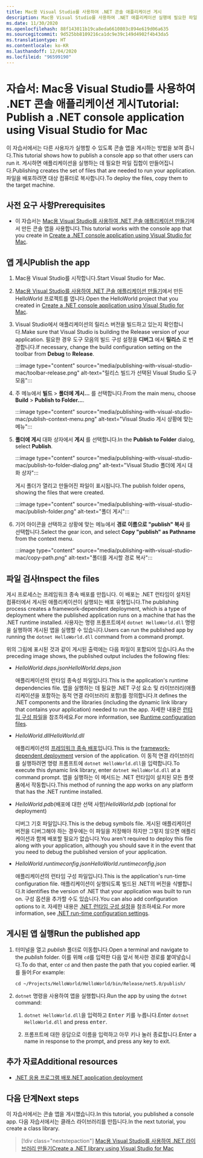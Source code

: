 ```yaml
---
title: Mac용 Visual Studio를 사용하여 .NET 콘솔 애플리케이션 게시
description: Mac용 Visual Studio를 사용하여 .NET 애플리케이션 실행에 필요한 파일 집합을 만드는 방법을 알아봅니다.
ms.date: 11/30/2020
ms.openlocfilehash: 88f143011b19ca8eda6610803c894e619d06a635
ms.sourcegitcommit: 9d525bb8109216ca1dc9e39c149d4902f4b43da5
ms.translationtype: HT
ms.contentlocale: ko-KR
ms.lasthandoff: 12/04/2020
ms.locfileid: "96599190"
---
```

# <a name="tutorial-publish-a-net-console-application-using-visual-studio-for-mac"></a><span data-ttu-id="181ad-103">자습서: Mac용 Visual Studio를 사용하여 .NET 콘솔 애플리케이션 게시</span><span class="sxs-lookup"><span data-stu-id="181ad-103">Tutorial: Publish a .NET console application using Visual Studio for Mac</span></span>

<span data-ttu-id="181ad-104">이 자습서에서는 다른 사용자가 실행할 수 있도록 콘솔 앱을 게시하는 방법을 보여 줍니다.</span><span class="sxs-lookup"><span data-stu-id="181ad-104">This tutorial shows how to publish a console app so that other users can run it.</span></span> <span data-ttu-id="181ad-105">게시하면 애플리케이션을 실행하는 데 필요한 파일 집합이 만들어집니다.</span><span class="sxs-lookup"><span data-stu-id="181ad-105">Publishing creates the set of files that are needed to run your application.</span></span> <span data-ttu-id="181ad-106">파일을 배포하려면 대상 컴퓨터로 복사합니다.</span><span class="sxs-lookup"><span data-stu-id="181ad-106">To deploy the files, copy them to the target machine.</span></span>

## <a name="prerequisites"></a><span data-ttu-id="181ad-107">사전 요구 사항</span><span class="sxs-lookup"><span data-stu-id="181ad-107">Prerequisites</span></span>

- <span data-ttu-id="181ad-108">이 자습서는 [Mac용 Visual Studio를 사용하여 .NET 콘솔 애플리케이션 만들기](with-visual-studio-mac.md)에서 만든 콘솔 앱을 사용합니다.</span><span class="sxs-lookup"><span data-stu-id="181ad-108">This tutorial works with the console app that you create in [Create a .NET console application using Visual Studio for Mac](with-visual-studio-mac.md).</span></span>

## <a name="publish-the-app"></a><span data-ttu-id="181ad-109">앱 게시</span><span class="sxs-lookup"><span data-stu-id="181ad-109">Publish the app</span></span>

1. <span data-ttu-id="181ad-110">Mac용 Visual Studio를 시작합니다.</span><span class="sxs-lookup"><span data-stu-id="181ad-110">Start Visual Studio for Mac.</span></span>

1. <span data-ttu-id="181ad-111">[Mac용 Visual Studio를 사용하여 .NET 콘솔 애플리케이션 만들기](with-visual-studio-mac.md)에서 만든 HelloWorld 프로젝트를 엽니다.</span><span class="sxs-lookup"><span data-stu-id="181ad-111">Open the HelloWorld project that you created in [Create a .NET console application using Visual Studio for Mac](with-visual-studio-mac.md).</span></span>

1. <span data-ttu-id="181ad-112">Visual Studio에서 애플리케이션의 릴리스 버전을 빌드하고 있는지 확인합니다.</span><span class="sxs-lookup"><span data-stu-id="181ad-112">Make sure that Visual Studio is building the Release version of your application.</span></span> <span data-ttu-id="181ad-113">필요한 경우 도구 모음의 빌드 구성 설정을 **디버그** 에서 **릴리스** 로 변경합니다.</span><span class="sxs-lookup"><span data-stu-id="181ad-113">If necessary, change the build configuration setting on the toolbar from **Debug** to **Release**.</span></span>

   :::image type="content" source="media/publishing-with-visual-studio-mac/toolbar-release.png" alt-text="릴리스 빌드가 선택된 Visual Studio 도구 모음":::

1. <span data-ttu-id="181ad-115">주 메뉴에서 **빌드** > **폴더에 게시...** 를 선택합니다.</span><span class="sxs-lookup"><span data-stu-id="181ad-115">From the main menu, choose **Build** > **Publish to Folder...**.</span></span>

   :::image type="content" source="media/publishing-with-visual-studio-mac/publish-context-menu.png" alt-text="Visual Studio 게시 상황에 맞는 메뉴":::

1. <span data-ttu-id="181ad-117">**폴더에 게시** 대화 상자에서 **게시** 를 선택합니다.</span><span class="sxs-lookup"><span data-stu-id="181ad-117">In the **Publish to Folder** dialog, select **Publish**.</span></span>

   :::image type="content" source="media/publishing-with-visual-studio-mac/publish-to-folder-dialog.png" alt-text="Visual Studio 폴더에 게시 대화 상자":::

   <span data-ttu-id="181ad-119">게시 폴더가 열리고 만들어진 파일이 표시됩니다.</span><span class="sxs-lookup"><span data-stu-id="181ad-119">The publish folder opens, showing the files that were created.</span></span>

   :::image type="content" source="media/publishing-with-visual-studio-mac/publish-folder.png" alt-text="폴더 게시":::

1. <span data-ttu-id="181ad-121">기어 아이콘을 선택하고 상황에 맞는 메뉴에서 **경로 이름으로 "publish" 복사** 를 선택합니다.</span><span class="sxs-lookup"><span data-stu-id="181ad-121">Select the gear icon, and select **Copy "publish" as Pathname** from the context menu.</span></span>

   :::image type="content" source="media/publishing-with-visual-studio-mac/copy-path.png" alt-text="폴더를 게시할 경로 복사":::

## <a name="inspect-the-files"></a><span data-ttu-id="181ad-123">파일 검사</span><span class="sxs-lookup"><span data-stu-id="181ad-123">Inspect the files</span></span>

<span data-ttu-id="181ad-124">게시 프로세스는 프레임워크 종속 배포를 만듭니다. 이 배포는 .NET 런타임이 설치된 컴퓨터에서 게시된 애플리케이션이 실행되는 배포 유형입니다.</span><span class="sxs-lookup"><span data-stu-id="181ad-124">The publishing process creates a framework-dependent deployment, which is a type of deployment where the published application runs on a machine that has the .NET runtime installed.</span></span> <span data-ttu-id="181ad-125">사용자는 명령 프롬프트에서 `dotnet HelloWorld.dll` 명령을 실행하여 게시된 앱을 실행할 수 있습니다.</span><span class="sxs-lookup"><span data-stu-id="181ad-125">Users can run the published app by running the `dotnet HelloWorld.dll` command from a command prompt.</span></span>

<span data-ttu-id="181ad-126">위의 그림에 표시된 것과 같이 게시된 출력에는 다음 파일이 포함되어 있습니다.</span><span class="sxs-lookup"><span data-stu-id="181ad-126">As the preceding image shows, the published output includes the following files:</span></span>

* <span data-ttu-id="181ad-127">*HelloWorld.deps.json*</span><span class="sxs-lookup"><span data-stu-id="181ad-127">*HelloWorld.deps.json*</span></span>

  <span data-ttu-id="181ad-128">애플리케이션의 런타임 종속성 파일입니다.</span><span class="sxs-lookup"><span data-stu-id="181ad-128">This is the application's runtime dependencies file.</span></span> <span data-ttu-id="181ad-129">앱을 실행하는 데 필요한 .NET 구성 요소 및 라이브러리(애플리케이션을 포함하는 동적 연결 라이브러리 포함)를 정의합니다.</span><span class="sxs-lookup"><span data-stu-id="181ad-129">It defines the .NET components and the libraries (including the dynamic link library that contains your application) needed to run the app.</span></span> <span data-ttu-id="181ad-130">자세한 내용은 [런타임 구성 파일](https://github.com/dotnet/cli/blob/85ca206d84633d658d7363894c4ea9d59e515c1a/Documentation/specs/runtime-configuration-file.md)을 참조하세요.</span><span class="sxs-lookup"><span data-stu-id="181ad-130">For more information, see [Runtime configuration files](https://github.com/dotnet/cli/blob/85ca206d84633d658d7363894c4ea9d59e515c1a/Documentation/specs/runtime-configuration-file.md).</span></span>

* <span data-ttu-id="181ad-131">*HelloWorld.dll*</span><span class="sxs-lookup"><span data-stu-id="181ad-131">*HelloWorld.dll*</span></span>

   <span data-ttu-id="181ad-132">애플리케이션의 [프레임워크 종속 배포](../deploying/deploy-with-cli.md#framework-dependent-deployment)입니다.</span><span class="sxs-lookup"><span data-stu-id="181ad-132">This is the [framework-dependent deployment](../deploying/deploy-with-cli.md#framework-dependent-deployment) version of the application.</span></span> <span data-ttu-id="181ad-133">이 동적 연결 라이브러리를 실행하려면 명령 프롬프트에 `dotnet HelloWorld.dll`을 입력합니다.</span><span class="sxs-lookup"><span data-stu-id="181ad-133">To execute this dynamic link library, enter `dotnet HelloWorld.dll` at a command prompt.</span></span> <span data-ttu-id="181ad-134">앱을 실행하는 이 메서드는 .NET 런타임이 설치된 모든 플랫폼에서 작동합니다.</span><span class="sxs-lookup"><span data-stu-id="181ad-134">This method of running the app works on any platform that has the .NET runtime installed.</span></span>

* <span data-ttu-id="181ad-135">*HelloWorld.pdb*(배포에 대한 선택 사항)</span><span class="sxs-lookup"><span data-stu-id="181ad-135">*HelloWorld.pdb* (optional for deployment)</span></span>

   <span data-ttu-id="181ad-136">디버그 기호 파일입니다.</span><span class="sxs-lookup"><span data-stu-id="181ad-136">This is the debug symbols file.</span></span> <span data-ttu-id="181ad-137">게시된 애플리케이션 버전을 디버그해야 하는 경우에는 이 파일을 저장해야 하지만 그렇지 않으면 애플리케이션과 함께 배포할 필요가 없습니다.</span><span class="sxs-lookup"><span data-stu-id="181ad-137">You aren't required to deploy this file along with your application, although you should save it in the event that you need to debug the published version of your application.</span></span>

* <span data-ttu-id="181ad-138">*HelloWorld.runtimeconfig.json*</span><span class="sxs-lookup"><span data-stu-id="181ad-138">*HelloWorld.runtimeconfig.json*</span></span>

   <span data-ttu-id="181ad-139">애플리케이션의 런타임 구성 파일입니다.</span><span class="sxs-lookup"><span data-stu-id="181ad-139">This is the application's run-time configuration file.</span></span> <span data-ttu-id="181ad-140">애플리케이션이 실행되도록 빌드된 .NET의 버전을 식별합니다.</span><span class="sxs-lookup"><span data-stu-id="181ad-140">It identifies the version of .NET that your application was built to run on.</span></span> <span data-ttu-id="181ad-141">구성 옵션을 추가할 수도 있습니다.</span><span class="sxs-lookup"><span data-stu-id="181ad-141">You can also add configuration options to it.</span></span> <span data-ttu-id="181ad-142">자세한 내용은 [.NET 런타임 구성 설정](../run-time-config/index.md#runtimeconfigjson)을 참조하세요.</span><span class="sxs-lookup"><span data-stu-id="181ad-142">For more information, see [.NET run-time configuration settings](../run-time-config/index.md#runtimeconfigjson).</span></span>

## <a name="run-the-published-app"></a><span data-ttu-id="181ad-143">게시된 앱 실행</span><span class="sxs-lookup"><span data-stu-id="181ad-143">Run the published app</span></span>

1. <span data-ttu-id="181ad-144">터미널을 열고 *publish* 폴더로 이동합니다.</span><span class="sxs-lookup"><span data-stu-id="181ad-144">Open a terminal and navigate to the *publish* folder.</span></span> <span data-ttu-id="181ad-145">이를 위해 `cd`를 입력한 다음 앞서 복사한 경로를 붙여넣습니다.</span><span class="sxs-lookup"><span data-stu-id="181ad-145">To do that, enter `cd` and then paste the path that you copied earlier.</span></span> <span data-ttu-id="181ad-146">예를 들어:</span><span class="sxs-lookup"><span data-stu-id="181ad-146">For example:</span></span>

   ```console
   cd ~/Projects/HelloWorld/HelloWorld/bin/Release/net5.0/publish/
   ```

1. <span data-ttu-id="181ad-147">`dotnet` 명령을 사용하여 앱을 실행합니다.</span><span class="sxs-lookup"><span data-stu-id="181ad-147">Run the app by using the `dotnet` command:</span></span>

   1. <span data-ttu-id="181ad-148">`dotnet HelloWorld.dll`을 입력하고 <kbd>Enter</kbd> 키를 누릅니다.</span><span class="sxs-lookup"><span data-stu-id="181ad-148">Enter `dotnet HelloWorld.dll` and press <kbd>enter</kbd>.</span></span>

   1. <span data-ttu-id="181ad-149">프롬프트에 대한 응답으로 이름을 입력하고 아무 키나 눌러 종료합니다.</span><span class="sxs-lookup"><span data-stu-id="181ad-149">Enter a name in response to the prompt, and press any key to exit.</span></span>

## <a name="additional-resources"></a><span data-ttu-id="181ad-150">추가 자료</span><span class="sxs-lookup"><span data-stu-id="181ad-150">Additional resources</span></span>

- [<span data-ttu-id="181ad-151">.NET 응용 프로그램 배포</span><span class="sxs-lookup"><span data-stu-id="181ad-151">.NET application deployment</span></span>](../deploying/index.md)

## <a name="next-steps"></a><span data-ttu-id="181ad-152">다음 단계</span><span class="sxs-lookup"><span data-stu-id="181ad-152">Next steps</span></span>

<span data-ttu-id="181ad-153">이 자습서에서는 콘솔 앱을 게시했습니다.</span><span class="sxs-lookup"><span data-stu-id="181ad-153">In this tutorial, you published a console app.</span></span> <span data-ttu-id="181ad-154">다음 자습서에서는 클래스 라이브러리를 만듭니다.</span><span class="sxs-lookup"><span data-stu-id="181ad-154">In the next tutorial, you create a class library.</span></span>

> [!div class="nextstepaction"]
> [<span data-ttu-id="181ad-155">Mac용 Visual Studio를 사용하여 .NET 라이브러리 만들기</span><span class="sxs-lookup"><span data-stu-id="181ad-155">Create a .NET library using Visual Studio for Mac</span></span>](library-with-visual-studio-mac.md)

